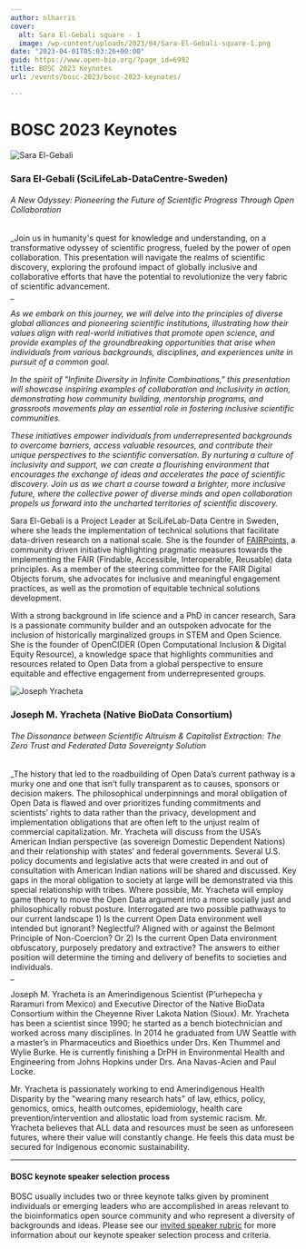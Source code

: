 ```yaml
---
author: nlharris
cover:
  alt: Sara El-Gebali square - 1
  image: /wp-content/uploads/2023/04/Sara-El-Gebali-square-1.png
date: "2023-04-01T05:03:26+00:00"
guid: https://www.open-bio.org/?page_id=6992
title: BOSC 2023 Keynotes
url: /events/bosc-2023/bosc-2023-keynotes/

---
```

# BOSC 2023 Keynotes

![Sara El-Gebali](/wp-content/uploads/2023/04/Sara-El-Gebali-square-1.png)

### Sara El-Gebali (SciLifeLab-DataCentre-Sweden)

###### _A New Odyssey: Pioneering the Future of Scientific Progress Through Open Collaboration_

_Join us in humanity's quest for knowledge and understanding, on a transformative odyssey of scientific progress, fueled by the power of open collaboration. This presentation will navigate the realms of scientific discovery, exploring the profound impact of globally inclusive and collaborative efforts that have the potential to revolutionize the very fabric of scientific advancement.  
_

_As we embark on this journey, we will delve into the principles of diverse global alliances and pioneering scientific institutions, illustrating how their values align with real-world initiatives that promote open science, and provide examples of the groundbreaking opportunities that arise when individuals from various backgrounds, disciplines, and experiences unite in pursuit of a common goal._

_In the spirit of "Infinite Diversity in Infinite Combinations," this presentation will showcase inspiring examples of collaboration and inclusivity in action, demonstrating how community building, mentorship programs, and grassroots movements play an essential role in fostering inclusive scientific communities._

_These initiatives empower individuals from underrepresented backgrounds to overcome barriers, access valuable resources, and contribute their unique perspectives to the scientific conversation. By nurturing a culture of inclusivity and support, we can create a flourishing environment that encourages the exchange of ideas and accelerates the pace of scientific discovery. Join us as we chart a course toward a brighter, more inclusive future, where the collective power of diverse minds and open collaboration propels us forward into the uncharted territories of scientific discovery._

Sara El-Gebali is a Project Leader at SciLifeLab-Data Centre in Sweden, where she leads the implementation of technical solutions that facilitate data-driven research on a national scale. She is the founder of [FAIRPoints](https://www.fairpoints.org/), a community driven initiative highlighting pragmatic measures towards the implementing the FAIR (Findable, Accessible, Interoperable, Reusable) data principles. As a member of the steering committee for the FAIR Digital Objects forum, she advocates for inclusive and meaningful engagement practices, as well as the promotion of equitable technical solutions development.

With a strong background in life science and a PhD in cancer research, Sara is a passionate community builder and an outspoken advocate for the inclusion of historically marginalized groups in STEM and Open Science. She is the founder of OpenCIDER (Open Computational Inclusion & Digital Equity Resource), a knowledge space that highlights communities and resources related to Open Data from a global perspective to ensure equitable and effective engagement from underrepresented groups.

![Joseph Yracheta](/wp-content/uploads/2023/04/Joseph-Yracheta.png)

### Joseph M. Yracheta (Native BioData Consortium)

###### _The Dissonance between Scientific Altruism & Capitalist Extraction: The Zero Trust and Federated Data Sovereignty Solution_

_The history that led to the roadbuilding of Open Data’s current pathway is a murky one and one that isn’t fully transparent as to causes, sponsors or decision makers. The philosophical underpinnings and moral obligation of Open Data is flawed and over prioritizes funding commitments and scientists’ rights to data rather than the privacy, development and implementation obligations that are often left to the unjust realm of commercial capitalization. Mr. Yracheta will discuss from the USA’s American Indian perspective (as sovereign Domestic Dependent Nations) and their relationship with states’ and federal governments. Several U.S. policy documents and legislative acts that were created in and out of consultation with American Indian nations will be shared and discussed. Key gaps in the moral obligation to society at large will be demonstrated via this special relationship with tribes. Where possible, Mr. Yracheta will employ game theory to move the Open Data argument into a more socially just and philosophically robust posture. Interrogated are two possible pathways to our current landscape 1) Is the current Open Data environment well intended but ignorant? Neglectful? Aligned with or against the Belmont Principle of Non-Coercion? Or 2) Is the current Open Data environment obfuscatory, purposely predatory and extractive? The answers to either position will determine the timing and delivery of benefits to societies and individuals.  
_

Joseph M. Yracheta is an Amerindigenous Scientist (P’urhepecha y Raramuri from Mexico) and Executive Director of the Native BioData Consortium within the Cheyenne River Lakota Nation (Sioux). Mr. Yracheta has been a scientist since 1990; he started as a bench biotechnician and worked across many disciplines. In 2014 he graduated from UW Seattle with a master’s in Pharmaceutics and Bioethics under Drs. Ken Thummel and Wylie Burke. He is currently finishing a DrPH in Environmental Health and Engineering from Johns Hopkins under Drs. Ana Navas-Acien and Paul Locke.

Mr. Yracheta is passionately working to end Amerindigenous Health Disparity by the "wearing many research hats" of law, ethics, policy, genomics, omics, health outcomes, epidemiology, health care prevention/intervention and allostatic load from systemic racism. Mr. Yracheta believes that ALL data and resources must be seen as unforeseen futures, where their value will constantly change. He feels this data must be secured for Indigenous economic sustainability.

* * *

#### BOSC keynote speaker selection process

BOSC usually includes two or three keynote talks given by prominent individuals or emerging leaders who are accomplished in areas relevant to the bioinformatics open source community and who represent a diversity of backgrounds and ideas. Please see our [invited speaker rubric](https://github.com/OBF/bosc_materials/blob/master/invited-speaker-process.md) for more information about our keynote speaker selection process and criteria.

